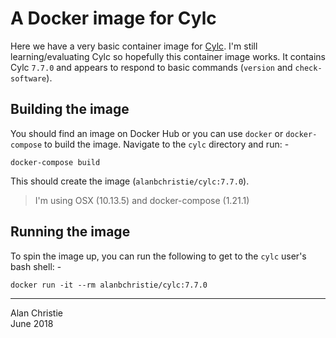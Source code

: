 # A Docker image for Cylc
Here we have a very basic container image for [Cylc].
I'm still learning/evaluating Cylc so hopefully this container image works.
It contains Cylc `7.7.0` and appears to respond to basic commands (`version`
and `check-software`).

## Building the image
You should find an image on Docker Hub or you can use `docker` or
`docker-compose` to build the image. Navigate to the `cylc` directory
and run: -

    docker-compose build
     
This should create the image (`alanbchristie/cylc:7.7.0`).

>   I'm using OSX (10.13.5) and docker-compose (1.21.1)

## Running the image
To spin the image up, you can run the following to get to the `cylc` user's
bash shell: -

    docker run -it --rm alanbchristie/cylc:7.7.0

---

[cylc]: https://cylc.github.io/cylc/

Alan Christie  
June 2018
